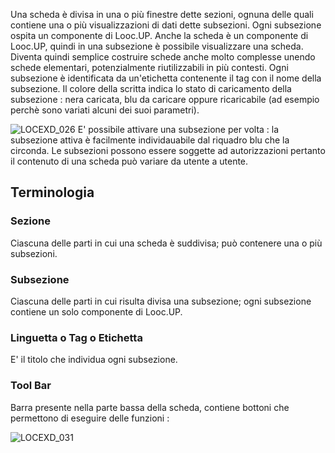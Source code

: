 
Una scheda è divisa in una o più finestre dette sezioni, ognuna delle quali contiene una o più visualizzazioni di dati dette subsezioni. Ogni subsezione ospita un componente di Looc.UP. Anche la scheda è un componente di Looc.UP, quindi in una subsezione è possibile visualizzare una scheda. Diventa quindi semplice costruire schede anche molto complesse unendo schede elementari, potenzialmente riutilizzabili in più contesti.
Ogni subsezione è identificata da un'etichetta contenente il tag con il nome della subsezione. Il colore della scritta indica lo stato di caricamento della subsezione :  nera caricata, blu da caricare oppure ricaricabile (ad esempio perchè sono variati alcuni dei suoi parametri).

![LOCEXD_026](http://doc.smeup.com/immagini/MBDOC_OPE-LOCEXD_02/LOCEXD_026.png)
E' possibile attivare una subsezione per volta :  la subsezione attiva è facilmente individauabile dal riquadro blu che la circonda.
Le subsezioni possono essere soggette ad autorizzazioni pertanto il contenuto di una scheda può variare da utente a utente.

## Terminologia

### Sezione

Ciascuna delle parti in cui una scheda è suddivisa; può contenere una o più subsezioni.

### Subsezione

Ciascuna delle parti in cui risulta divisa una subsezione; ogni subsezione contiene un solo componente di Looc.UP.

### Linguetta o Tag  o Etichetta

E' il titolo che individua ogni subsezione.

### Tool Bar

Barra presente nella parte bassa della scheda, contiene bottoni che permettono di eseguire delle funzioni : 

![LOCEXD_031](http://doc.smeup.com/immagini/MBDOC_OPE-LOCEXD_02/LOCEXD_031.png)
